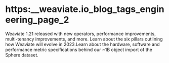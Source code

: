 # https:\_\_weaviate.io_blog_tags_engineering_page_2

Weaviate 1.21 released with new operators, performance improvements, multi-tenancy improvements, and more. Learn about the six pillars outlining how Weaviate will evolve in 2023.Learn about the hardware, software and performance metric specifications behind our ~1B object import of the Sphere dataset.
